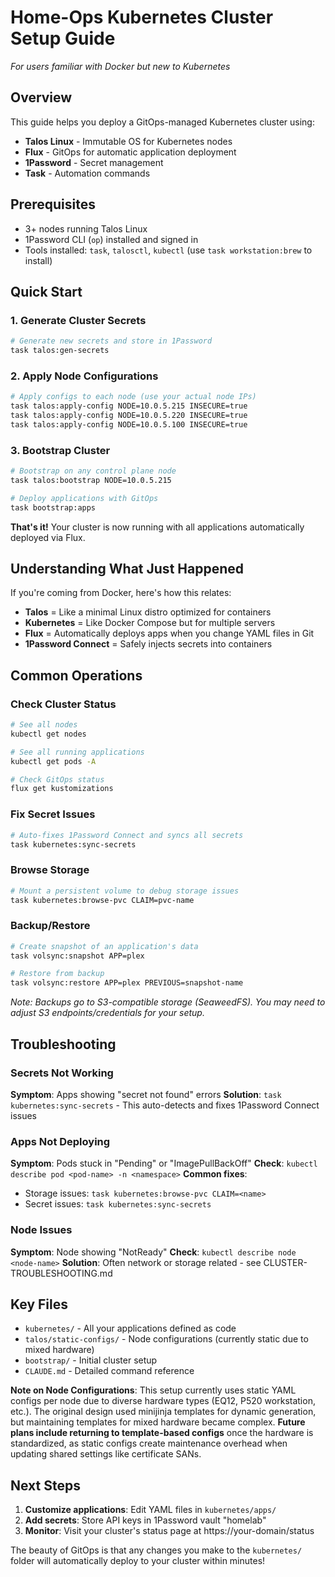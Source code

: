 # Home-Ops Kubernetes Cluster Setup Guide

_For users familiar with Docker but new to Kubernetes_

## Overview

This guide helps you deploy a GitOps-managed Kubernetes cluster using:

- **Talos Linux** - Immutable OS for Kubernetes nodes
- **Flux** - GitOps for automatic application deployment
- **1Password** - Secret management
- **Task** - Automation commands

## Prerequisites

- 3+ nodes running Talos Linux
- 1Password CLI (`op`) installed and signed in
- Tools installed: `task`, `talosctl`, `kubectl` (use `task workstation:brew` to install)

## Quick Start

### 1. Generate Cluster Secrets

```bash
# Generate new secrets and store in 1Password
task talos:gen-secrets
```

### 2. Apply Node Configurations

```bash
# Apply configs to each node (use your actual node IPs)
task talos:apply-config NODE=10.0.5.215 INSECURE=true
task talos:apply-config NODE=10.0.5.220 INSECURE=true
task talos:apply-config NODE=10.0.5.100 INSECURE=true
```

### 3. Bootstrap Cluster

```bash
# Bootstrap on any control plane node
task talos:bootstrap NODE=10.0.5.215

# Deploy applications with GitOps
task bootstrap:apps
```

**That's it!** Your cluster is now running with all applications automatically deployed via Flux.

## Understanding What Just Happened

If you're coming from Docker, here's how this relates:

- **Talos** = Like a minimal Linux distro optimized for containers
- **Kubernetes** = Like Docker Compose but for multiple servers
- **Flux** = Automatically deploys apps when you change YAML files in Git
- **1Password Connect** = Safely injects secrets into containers

## Common Operations

### Check Cluster Status

```bash
# See all nodes
kubectl get nodes

# See all running applications
kubectl get pods -A

# Check GitOps status
flux get kustomizations
```

### Fix Secret Issues

```bash
# Auto-fixes 1Password Connect and syncs all secrets
task kubernetes:sync-secrets
```

### Browse Storage

```bash
# Mount a persistent volume to debug storage issues
task kubernetes:browse-pvc CLAIM=pvc-name
```

### Backup/Restore

```bash
# Create snapshot of an application's data
task volsync:snapshot APP=plex

# Restore from backup
task volsync:restore APP=plex PREVIOUS=snapshot-name
```

_Note: Backups go to S3-compatible storage (SeaweedFS). You may need to adjust S3 endpoints/credentials for your setup._

## Troubleshooting

### Secrets Not Working

**Symptom**: Apps showing "secret not found" errors
**Solution**: `task kubernetes:sync-secrets` - This auto-detects and fixes 1Password Connect issues

### Apps Not Deploying

**Symptom**: Pods stuck in "Pending" or "ImagePullBackOff"
**Check**: `kubectl describe pod <pod-name> -n <namespace>`
**Common fixes**:

- Storage issues: `task kubernetes:browse-pvc CLAIM=<name>`
- Secret issues: `task kubernetes:sync-secrets`

### Node Issues

**Symptom**: Node showing "NotReady"
**Check**: `kubectl describe node <node-name>`
**Solution**: Often network or storage related - see CLUSTER-TROUBLESHOOTING.md

## Key Files

- `kubernetes/` - All your applications defined as code
- `talos/static-configs/` - Node configurations (currently static due to mixed hardware)
- `bootstrap/` - Initial cluster setup
- `CLAUDE.md` - Detailed command reference

**Note on Node Configurations**: This setup currently uses static YAML configs per node due to diverse hardware types (EQ12, P520 workstation, etc.). The original design used minijinja templates for dynamic generation, but maintaining templates for mixed hardware became complex. **Future plans include returning to template-based configs** once the hardware is standardized, as static configs create maintenance overhead when updating shared settings like certificate SANs.

## Next Steps

1. **Customize applications**: Edit YAML files in `kubernetes/apps/`
2. **Add secrets**: Store API keys in 1Password vault "homelab"
3. **Monitor**: Visit your cluster's status page at https://your-domain/status

The beauty of GitOps is that any changes you make to the `kubernetes/` folder will automatically deploy to your cluster within minutes!
